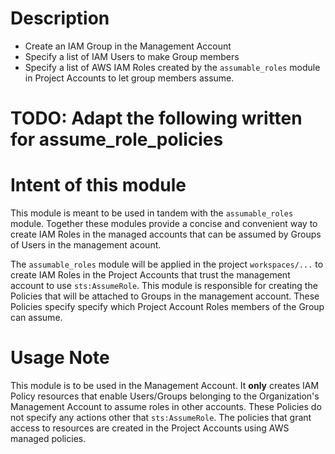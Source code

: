 # Description

- Create an IAM Group in the Management Account
- Specify a list of IAM Users to make Group members
- Specify a list of AWS IAM Roles created by the `assumable_roles` module in Project Accounts to let group members assume.

# TODO: Adapt the following written for assume_role_policies

# Intent of this module

This module is meant to be used in tandem with the `assumable_roles` module.
Together these modules provide a concise and convenient way to create IAM Roles in the managed accounts that can be assumed by Groups of Users in the management acount.

The `assumable_roles` module will be applied in the project `workspaces/...` to create IAM Roles in the Project Accounts that trust the management account to use `sts:AssumeRole`. This module is responsible for creating the Policies that will be attached to Groups in the management account. These Policies specify specify which Project Account Roles members of the Group can assume. 

# Usage Note

This module is to be used in the Management Account. It **only** creates IAM Policy resources that enable Users/Groups belonging to the Organization's Management Account to assume roles in other accounts. These Policies do not specify any actions other that `sts:AssumeRole`. The policies that grant access to resources are created in the Project Accounts using AWS managed policies.
